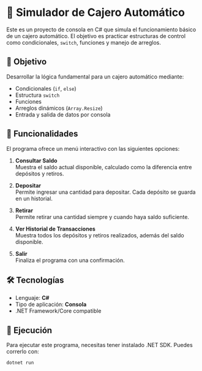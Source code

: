 # 🏧 Simulador de Cajero Automático

Este es un proyecto de consola en C# que simula el funcionamiento básico de un cajero automático. El objetivo es practicar estructuras de control como condicionales, `switch`, funciones y manejo de arreglos.

## 🎯 Objetivo

Desarrollar la lógica fundamental para un cajero automático mediante:
- Condicionales (`if`, `else`)
- Estructura `switch`
- Funciones
- Arreglos dinámicos (`Array.Resize`)
- Entrada y salida de datos por consola

## 🧠 Funcionalidades

El programa ofrece un menú interactivo con las siguientes opciones:

1. **Consultar Saldo**  
   Muestra el saldo actual disponible, calculado como la diferencia entre depósitos y retiros.

2. **Depositar**  
   Permite ingresar una cantidad para depositar. Cada depósito se guarda en un historial.

3. **Retirar**  
   Permite retirar una cantidad siempre y cuando haya saldo suficiente.

4. **Ver Historial de Transacciones**  
   Muestra todos los depósitos y retiros realizados, además del saldo disponible.

5. **Salir**  
   Finaliza el programa con una confirmación.

## 🛠️ Tecnologías

- Lenguaje: **C#**
- Tipo de aplicación: **Consola**
- .NET Framework/Core compatible

## 🚀 Ejecución

Para ejecutar este programa, necesitas tener instalado .NET SDK. Puedes correrlo con:

```bash
dotnet run
